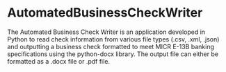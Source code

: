 # AutomatedBusinessCheckWriter
The Automated Business Check Writer is an application developed in Python to read check information from various file types (.csv, .xml, .json)
and outputting a business check formatted to meet MICR E-13B banking specifications using the python-docx library. The output file can either
be formatted as a .docx file or .pdf file.

